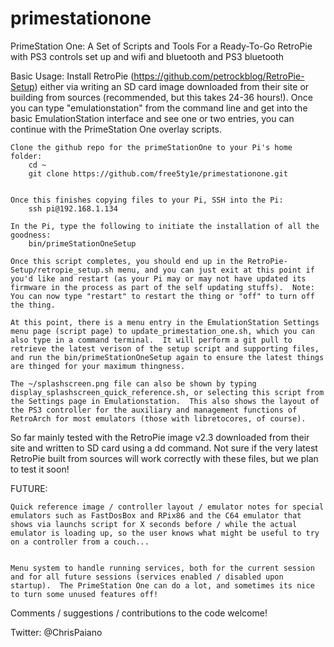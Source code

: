 primestationone
===============

PrimeStation One: A Set of Scripts and Tools For a Ready-To-Go RetroPie with PS3 controls set up and wifi and bluetooth and PS3 bluetooth


Basic Usage:
    Install RetroPie (https://github.com/petrockblog/RetroPie-Setup) either via writing an SD card image downloaded from their site or building from sources (recommended, but this takes 24-36 hours!).  Once you can type "emulationstation" from the command line and get into the basic EmulationStation interface and see one or two entries, you can continue with the PrimeStation One overlay scripts.

    Clone the github repo for the primeStationOne to your Pi's home folder:
        cd ~
        git clone https://github.com/free5ty1e/primestationone.git


    Once this finishes copying files to your Pi, SSH into the Pi:
        ssh pi@192.168.1.134
    
    In the Pi, type the following to initiate the installation of all the goodness:
        bin/primeStationOneSetup

    Once this script completes, you should end up in the RetroPie-Setup/retropie_setup.sh menu, and you can just exit at this point if you'd like and restart (as your Pi may or may not have updated its firmware in the process as part of the self updating stuffs).  Note:  You can now type "restart" to restart the thing or "off" to turn off the thing.

    At this point, there is a menu entry in the EmulationStation Settings menu page (script page) to update_primestation_one.sh, which you can also type in a command terminal.  It will perform a git pull to retrieve the latest verison of the setup script and supporting files, and run the bin/primeStationOneSetup again to ensure the latest things are thinged for your maximum thingness.

    The ~/splashscreen.png file can also be shown by typing display_splashscreen_quick_reference.sh, or selecting this script from the Settings page in Emulationstation.  This also shows the layout of the PS3 controller for the auxiliary and management functions of RetroArch for most emulators (those with libretocores, of course).

So far mainly tested with the RetroPie image v2.3 downloaded from their site and written to SD card using a dd command.  Not sure if the very latest RetroPie built from sources will work correctly with these files, but we plan to test it soon!


FUTURE:

    Quick reference image / controller layout / emulator notes for special emulators such as FastDosBox and RPix86 and the C64 emulator that shows via launchs script for X seconds before / while the actual emulator is loading up, so the user knows what might be useful to try on a controller from a couch...
    

    Menu system to handle running services, both for the current session and for all future sessions (services enabled / disabled upon startup).  The PrimeStation One can do a lot, and sometimes its nice to turn some unused features off!



Comments / suggestions / contributions to the code welcome!  

Twitter: @ChrisPaiano
